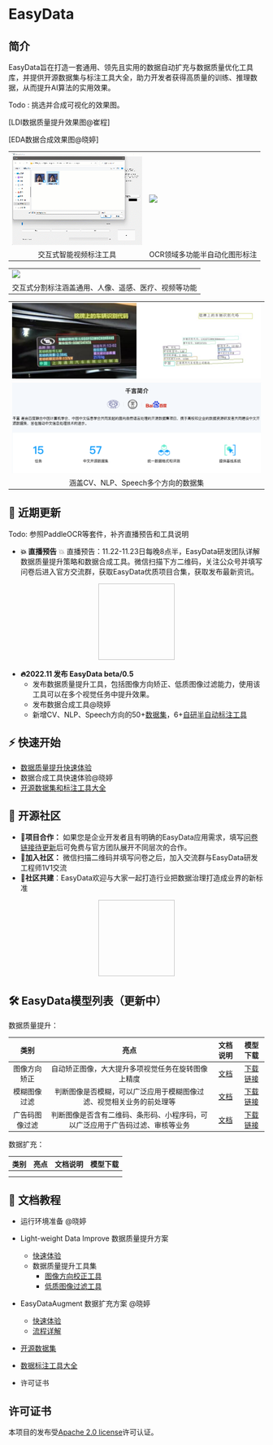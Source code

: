 # EasyData



## 简介

EasyData旨在打造一套通用、领先且实用的数据自动扩充与数据质量优化工具库，并提供开源数据集与标注工具大全，助力开发者获得高质量的训练、推理数据，从而提升AI算法的实用效果。

Todo : 挑选并合成可视化的效果图。

[LDI数据质量提升效果图@崔程]

[EDA数据合成效果图@晓婷]

<div align="center">
<table>
    <tr>
        <td><img src="docs/zh_CN/datasets/dataset_picture/EIvideo.gif"></td>
        <td><img src="docs/zh_CN/datasets/dataset_picture/kie.gif" width=310></td>
    <tr>
    <tr>    
         <td align="center">交互式智能视频标注工具</td>
         <td align="center">OCR领域多功能半自动化图形标注</td>
    <tr>
  
  
</table>
</div>

<div align="center">
<table>
    <tr>
        <td><img src="docs/zh_CN/datasets/dataset_picture/EIseg.gif"></td>
    <tr>
    <tr>    
         <td align="center">交互式分割标注涵盖通用、人像、遥感、医疗、视频等功能</td>
    <tr>
  
  
</table>
</div>

<div align="center">
<table>
    <tr>
        <td><img src="docs/zh_CN/datasets/dataset_picture/OCR_test_add_91.jpg"></td>
  
  <tr>
  <tr>
        <td><img src="docs/zh_CN/datasets/dataset_picture/qianyan_test.png"></td>
  
  <tr>
   
   <tr>    
         <td align="center">涵盖CV、NLP、Speech多个方向的数据集</td>
        
  <tr>
  
  
</table>
</div>





## 📣 近期更新

Todo: 参照PaddleOCR等套件，补齐直播预告和工具说明

- **💥 直播预告**
💥 直播预告：11.22-11.23日每晚8点半，EasyData研发团队详解数据质量提升策略和数据合成工具。微信扫描下方二维码，关注公众号并填写问卷后进入官方交流群，获取EasyData优质项目合集，获取发布最新资讯。

 <div align="center">
<img src=" "  width = "150" height = "150" />
</div>


- **🔥2022.11 发布 EasyData beta/0.5**
  - 发布数据质量提升工具，包括图像方向矫正、低质图像过滤能力，使用该工具可以在多个视觉任务中提升效果。
  - 发布数据合成工具@晓婷
  - 新增CV、NLP、Speech方向的50+[数据集](docs/zh_CN/datasets/dataset.md)，6+[自研半自动标注工具](docs/zh_CN/datasets/dataset.md)



## ⚡ 快速开始

- [数据质量提升快速体验](docs/zh_CN/PP-LDI/quick_start.md)
- 数据合成工具快速体验@晓婷
- [开源数据集和标注工具大全](docs/zh_CN/datasets/dataset.md)

## 👫 开源社区
- **📑项目合作：** 如果您是企业开发者且有明确的EasyData应用需求，填写[问卷链接待更新]()后可免费与官方团队展开不同层次的合作。
- **👫加入社区：** 微信扫描二维码并填写问卷之后，加入交流群与EasyData研发工程师1V1交流  
- **🎁社区共建**：EasyData欢迎与大家一起打造行业把数据治理打造成业界的新标准

<div align="center">
<img src=" "  width = "150" height = "150" />
</div>

## 🛠️ EasyData模型列表（更新中）

数据质量提升：

| 类别 | 亮点 | 文档说明 | 模型下载 |
| :--: | :--: | :------: | :------: |
|图像方向矫正|自动矫正图像，大大提升多项视觉任务在旋转图像上精度|[文档](docs/zh_CN/PP-LDI/image_orientation_correction.md)|[下载链接](@tingquan)|
|模糊图像过滤|判断图像是否模糊，可以广泛应用于模糊图像过滤、视觉相关业务的前处理等|[文档](docs/zh_CN/PP-LDI/low_quality_image_filtering.md)|[下载链接](@tingquan)|
|广告码图像过滤|判断图像是否含有二维码、条形码、小程序码，可以广泛应用于广告码过滤、审核等业务|[文档](docs/zh_CN/PP-LDI/low_quality_image_filtering.md)|[下载链接](@tingquan)|

数据扩充：

| 类别 | 亮点 | 文档说明 | 模型下载 |
| :--: | :--: | :------: | :------: |
|      |      |          |          |
|      |      |          |          |


## 📖 文档教程

- 运行环境准备 @晓婷
- Light-weight Data Improve 数据质量提升方案
  - [快速体验](docs/zh_CN/PP-LDI/quick_start.md)
  - 数据质量提升工具集
    - [图像方向校正工具](docs/zh_CN/PP-LDI/image_orientation_correction.md)
    - [低质图像过滤工具](docs/zh_CN/PP-LDI/low_quality_image_filtering.md)
- EasyDataAugment 数据扩充方案 @晓婷
  - [快速体验](docs/zh_CN/ppaug/quick_start.md)
  - [流程详解](docs/zh_CN/ppaug/EasyDataAug.md)
- [开源数据集](docs/zh_CN/datasets/dataset.md)
- [数据标注工具大全](docs/zh_CN/datasets/dataset.md)

- 许可证书



## 许可证书
本项目的发布受<a href="https://github.com/PaddlePaddle/PaddleOCR/blob/master/LICENSE">Apache 2.0 license</a>许可认证。
